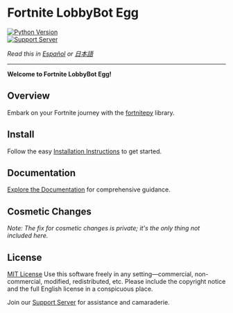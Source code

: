 # Fortnite LobbyBot Egg

[![Python Version](https://img.shields.io/badge/Python-3.9-blue)](https://www.python.org/downloads/release/python-3913/)  
[![Support Server](https://discordapp.com/api/guilds/926816871989252157/widget.png?style=banner2)](https://discord.gg/huguitis-nodes1free-hosting-926816871989252157)

*Read this in [Español](README_ES.md) or [日本語](README_JA.md)*

---

**Welcome to Fortnite LobbyBot Egg!**

## Overview
Embark on your Fortnite journey with the [fortnitepy](https://github.com/Terbau/fortnitepy "github.com/Terbau/fortnitepy") library.

## Install
Follow the easy [Installation Instructions](docs/en/setup.md) to get started.

## Documentation
[Explore the Documentation](docs/en/docs.md) for comprehensive guidance.

## Cosmetic Changes
*Note: The fix for cosmetic changes is private; it's the only thing not included here.*

## License
[MIT License](LICENSE)
Use this software freely in any setting—commercial, non-commercial, modified, redistributed, etc. Please include the copyright notice and the full English license in a conspicuous place.

Join our [Support Server](https://discord.gg/huguitis-nodes1free-hosting-926816871989252157) for assistance and camaraderie.
